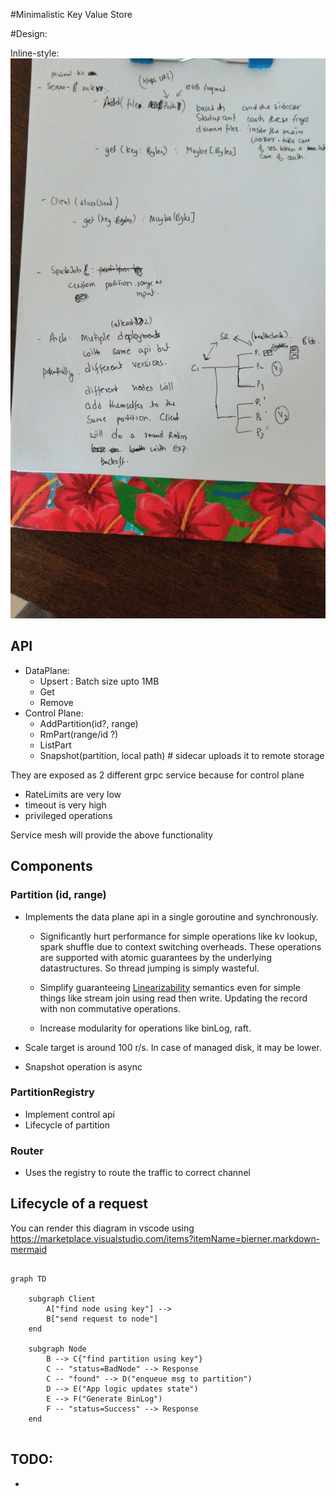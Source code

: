 #Minimalistic Key Value Store

#Design:

Inline-style: 
![alt text](../../docs/images/mkv.jpeg "Desgin")


## API
- DataPlane:
    - Upsert : Batch size upto 1MB
    - Get
    - Remove
- Control Plane:
    - AddPartition(id?, range)
    - RmPart(range/id ?)
    - ListPart
    - Snapshot(partition, local path) # sidecar uploads it to remote storage

They are exposed as 2 different grpc service because for control plane
- RateLimits are very low
- timeout is very high
- privileged operations

Service mesh will provide the above functionality


## Components

### Partition (id, range)
- Implements the data plane api in a single goroutine and synchronously. 
    - Significantly hurt performance for simple operations like kv
    lookup, spark shuffle due to context switching overheads. These
    operations are supported with atomic guarantees by the underlying
    datastructures. So thread jumping is simply wasteful.
    
    - Simplify guaranteeing [Linearizability](
    https://en.wikipedia.org/wiki/Linearizability) semantics even for simple
    things like stream join using read then write. Updating the record with non
    commutative operations.
    
    - Increase modularity for operations like binLog, raft.  
    
- Scale target is around 100 r/s. In case of managed disk, it may be lower.
- Snapshot operation is async

### PartitionRegistry
- Implement control api 
- Lifecycle of partition

### Router
- Uses the registry to route the traffic to correct channel


## Lifecycle of a request
You can render this diagram in vscode using 
https://marketplace.visualstudio.com/items?itemName=bierner.markdown-mermaid

```mermaid

graph TD

    subgraph Client
        A["find node using key"] --> 
        B["send request to node"]
    end

    subgraph Node
        B --> C{"find partition using key"} 
        C -- "status=BadNode" --> Response
        C -- "found" --> D("enqueue msg to partition")
        D --> E("App logic updates state")
        E --> F("Generate BinLog")
        F -- "status=Success" --> Response
    end


```


    
## TODO:
- 
